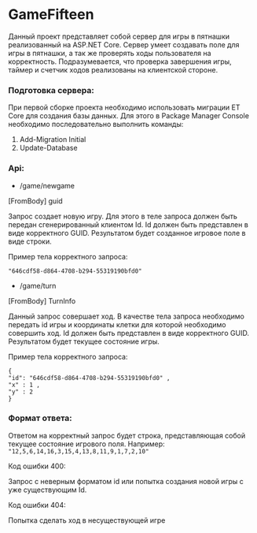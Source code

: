 # GameFifteen 

Данный проект представляет собой сервер для игры в пятнашки реализованный на ASP.NET Core. Сервер умеет создавать поле для игры в пятнашки, а так же проверять ходы пользователя на корректность. Подразумевается, что проверка завершения игры, таймер и счетчик ходов реализованы на клиентской стороне.


### Подготовка сервера:

При первой сборке проекта необходимо использовать миграции ET Core для создания базы данных. Для этого в Package Manager Console необходимо последовательно выполнить команды:
1. Add-Migration Initial
2. Update-Database

### Api:

* /game/newgame

[FromBody] guid

Запрос создает новую игру. Для этого в теле запроса должен быть передан сгенерированный клиентом Id. Id должен быть представлен в виде корректного GUID. Результатом будет созданное игровое поле в виде строки. 

Пример тела корректного запроса:
```
"646cdf58-d864-4708-b294-55319190bfd0"
```

* /game/turn

[FromBody] TurnInfo

Данный запрос совершает ход. В качестве тела запроса необходимо передать id игры и координаты клетки для которой необходимо совершить ход. Id должен быть представлен в виде корректного GUID.
Результатом будет текущее состояние игры. 

Пример тела корректного запроса:
```
{
"id": "646cdf58-d864-4708-b294-55319190bfd0" ,
"x" : 1 ,
"y" : 2
}
```

### Формат ответа:

Ответом на корректный запрос будет строка, представляющая собой текущее состояние игрового поля. Например: 
``` "12,5,6,14,16,3,15,4,13,8,11,9,1,7,2,10" ```


Код ошибки 400:

Запрос с неверным форматом id или попытка создания новой игры с уже существующим Id.

Код ошибки 404:

Попытка сделать ход в несуществующей игре
